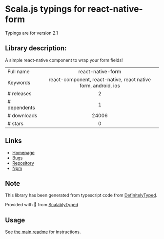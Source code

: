 
# Scala.js typings for react-native-form

Typings are for version 2.1

## Library description:
A simple react-native component to wrap your form fields!

|                    |                 |
| ------------------ | :-------------: |
| Full name          | react-native-form |
| Keywords           | react-component, react-native, react native form, android, ios |
| # releases         | 2 |
| # dependents       | 1 |
| # downloads        | 24006 |
| # stars            | 0 |

## Links
- [Homepage](https://github.com/julianocomg/react-native-form#readme)
- [Bugs](https://github.com/julianocomg/react-native-form/issues)
- [Repository](https://github.com/julianocomg/react-native-form)
- [Npm](https://www.npmjs.com/package/react-native-form)
    


## Note
This library has been generated from typescript code from [DefinitelyTyped](https://definitelytyped.org).

Provided with :purple_heart: from [ScalablyTyped](https://github.com/oyvindberg/ScalablyTyped)

## Usage
See [the main readme](../../readme.md) for instructions.


